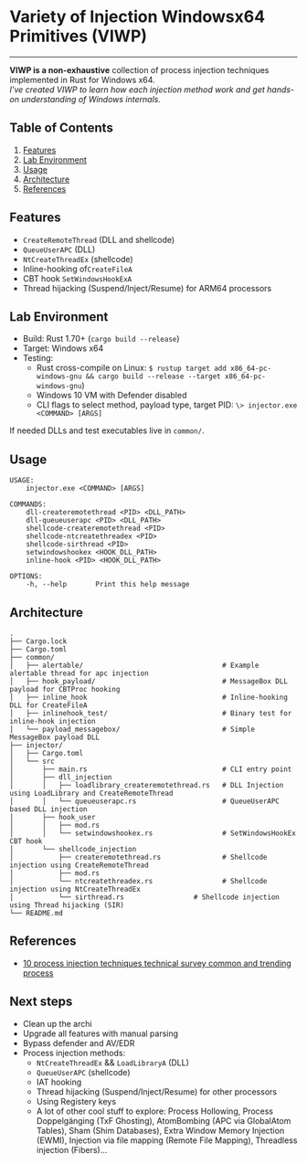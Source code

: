 # Variety of Injection Windowsx64 Primitives (VIWP)
---
**VIWP is a non-exhaustive** collection of process injection techniques implemented in Rust for Windows x64.  
*I've created VIWP to learn how each injection method work and get hands-on understanding of Windows internals.*

## Table of Contents
1. [Features](#features)
2. [Lab Environment](#lab-environment)
3. [Usage](#usage)
4. [Architecture](#architecture)
5. [References](#references)


## Features

  - `CreateRemoteThread` (DLL and shellcode)
  - `QueueUserAPC` (DLL)
  - `NtCreateThreadEx` (shellcode)
  - Inline-hooking of`CreateFileA`
  - CBT hook `SetWindowsHookExA`
  - Thread hijacking (Suspend/Inject/Resume) for ARM64 processors

## Lab Environment

- Build: Rust 1.70+ (`cargo build --release`)
- Target: Windows x64
- Testing:
  - Rust cross-compile on Linux: `$ rustup target add x86_64-pc-windows-gnu && cargo build --release --target x86_64-pc-windows-gnu`)
  - Windows 10 VM with Defender disabled
  - CLI flags to select method, payload type, target PID: `\> injector.exe <COMMAND> [ARGS]`

If needed DLLs and test executables live in `common/`.

## Usage
```
USAGE:
    injector.exe <COMMAND> [ARGS]

COMMANDS:
    dll-createremotethread <PID> <DLL_PATH>
    dll-queueuserapc <PID> <DLL_PATH>
    shellcode-createremotethread <PID>
    shellcode-ntcreatethreadex <PID>
    shellcode-sirthread <PID>
    setwindowshookex <HOOK_DLL_PATH>
    inline-hook <PID> <HOOK_DLL_PATH>

OPTIONS:
    -h, --help       Print this help message
```

## Architecture

```
.
├── Cargo.lock
├── Cargo.toml
├── common/
│   ├── alertable/                                  # Example alertable thread for apc injection
│   ├── hook_payload/                               # MessageBox DLL payload for CBTProc hooking
│   ├── inline_hook                                 # Inline-hooking DLL for CreateFileA
│   ├── inlinehook_test/                            # Binary test for inline-hook injection
│   └── payload_messagebox/                         # Simple MessageBox payload DLL
├── injector/
│   ├── Cargo.toml
│   └── src
│       ├── main.rs                                 # CLI entry point
│       ├── dll_injection
│       │   ├── loadlibrary_createremotethread.rs   # DLL Injection using LoadLibrary and CreateRemoteThread 
│       │   └── queueuserapc.rs                     # QueueUserAPC based DLL injection
│       ├── hook_user
│       │   ├── mod.rs
│       │   └── setwindowshookex.rs                 # SetWindowsHookEx CBT hook
│       └── shellcode_injection
│           ├── createremotethread.rs               # Shellcode injection using CreateRemoteThread
│           ├── mod.rs
│           └── ntcreatethreadex.rs                 # Shellcode injection using NtCreateThreadEx
│           └── sirthread.rs                 # Shellcode injection using Thread hijacking (SIR)
└── README.md
```

## References

- [10 process injection techniques technical survey common and trending process](https://www.elastic.co/blog/ten-process-injection-techniques-technical-survey-common-and-trending-process#:~:text=As%20shown%20in%20Figure%201%2C,APIs%20so%20that%20a%20remote)

## Next steps

- Clean up the archi
- Upgrade all features with manual parsing
- Bypass defender and AV/EDR
- Process injection methods:
  - `NtCreateThreadEx` && `LoadLibraryA` (DLL)
  - `QueueUserAPC` (shellcode)
  - IAT hooking
  - Thread hijacking (Suspend/Inject/Resume) for other processors
  - Using Registery keys
  - A lot of other cool stuff to explore: Process Hollowing, Process Doppelgänging (TxF Ghosting), AtomBombing (APC via GlobalAtom Tables), Sham (Shim Databases), Extra Window Memory Injection (EWMI), Injection via file mapping (Remote File Mapping), Threadless injection (Fibers)...
